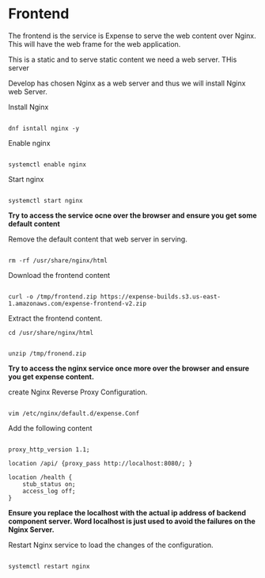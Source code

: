 # Frontend

The frontend is the service is Expense to serve the web content over Nginx. This will have the web frame for the web application.

This is a static and to serve static content we need a web server. THis server

Develop has chosen Nginx as a web server and thus we will install Nginx web Server.

Install Nginx
```

dnf isntall nginx -y
```
Enable nginx
```

systemctl enable nginx
```

Start nginx
```

systemctl start nginx
```

**Try to access the service ocne over the browser and ensure you get some default content**


Remove the default content that web server in serving.
```

rm -rf /usr/share/nginx/html
```

Download the frontend content
```

curl -o /tmp/frontend.zip https://expense-builds.s3.us-east-1.amazonaws.com/expense-frontend-v2.zip
```

Extract the frontend content.
```
cd /usr/share/nginx/html
```
```

unzip /tmp/fronend.zip
```

**Try to access the nginx service once more over the browser and ensure you get expense content.**

create Nginx Reverse Proxy Configuration.
```

vim /etc/nginx/default.d/expense.Conf
```
Add the following content
```

proxy_http_version 1.1;

location /api/ {proxy_pass http://localhost:8080/; }

location /health {
    stub_status on;
    access_log off;
}
```

**Ensure you replace the localhost with the actual ip address of backend component server. Word localhost is just used to avoid the failures on the Nginx Server.**

Restart Nginx service to load the changes of the configuration.

```

systemctl restart nginx
```